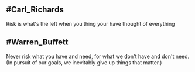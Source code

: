 ## #Carl_Richards
Risk is what's the left when you thing your have thought of everything

## #Warren_Buffett
Never risk what you have and need, for what we don't have and don't need.
(In pursuit of our goals, we inevitably give up things that matter.)
